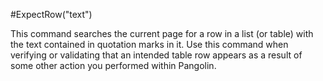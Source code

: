 #ExpectRow("text")



This command searches the current page for a row in a list (or table) with the text contained in quotation marks in it. Use this command when verifying or validating that an intended table row appears as a result of some other action you performed within Pangolin.